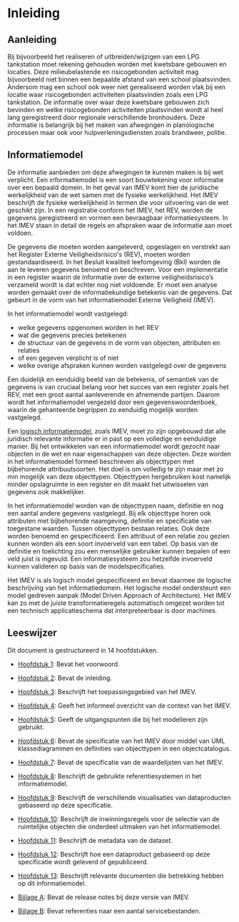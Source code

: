 Inleiding
=========

## Aanleiding 

Bij bijvoorbeeld het realiseren of uitbreiden/wijzigen van een LPG tankstation moet rekening gehouden worden met kwetsbare gebouwen en locaties.
Deze milieubelastende en risicogebonden activiteit mag bijvoorbeeld niet binnen een bepaalde afstand van een school plaatsvinden.
Andersom mag een school ook weer niet gerealiseerd worden vlak bij een locatie waar risicogebonden activiteiten plaatsvinden zoals een LPG tankstation.
De informatie over waar deze kwetsbare gebouwen zich bevinden en welke risicogebonden activiteiten plaatsvinden wordt al heel lang geregistreerd door regionale verschillende bronhouders.
Deze informatie is belangrijk bij het maken van afwegingen in planologische processen maar ook voor hulpverleningsdiensten zoals brandweer, politie.  

## Informatiemodel 

De informatie aanbieden om deze afwegingen te kunnen maken is bij wet verplicht. Een informatiemodel is een soort bouwtekening voor informatie over een bepaald domein.
In het geval van IMEV komt hier de juridische werkelijkheid van de wet samen met de fysieke werkelijkheid. Het IMEV beschrijft de fysieke werkelijkheid in termen die voor uitvoering van de wet geschikt zijn.
In een registratie conform het IMEV, het REV, worden de gegevens geregistreerd en vormen een bevraagbaar informatiesysteem. In het IMEV staan in detail de regels en afspraken waar de informatie aan moet voldoen. 

De gegevens die moeten worden aangeleverd, opgeslagen en verstrekt aan het Register Externe Veiligheidsrisico's (REV), moeten worden gestandaardiseerd.
In het Besluit kwaliteit leefomgeving (Bkl) worden de aan te leveren gegevens benoemd en beschreven.
Voor een implementatie in een register waarin de informatie over de externe veiligheidsrisico’s verzameld wordt is dat echter nog niet voldoende.
Er moet een analyse worden gemaakt over de informatiekundige betekenis van de gegevens. Dat gebeurt in de vorm van het informatiemodel Externe Veiligheid (IMEV). 

In het informatiemodel wordt vastgelegd: 

- welke gegevens opgenomen worden in het REV 
- wat die gegevens precies betekenen 
- de structuur van de gegevens in de vorm van objecten, attributen en relaties 
- of een gegeven verplicht is of niet 
- welke overige afspraken kunnen worden vastgelegd over de gegevens  

Een duidelijk en eenduidig beeld van de betekenis, of semantiek van de gegevens is van cruciaal belang voor het succes van een register zoals het REV, met een groot aantal aanleverende en afnemende partijen.
Daarom wordt het informatiemodel vergezeld door een gegevenswoordenboek, waarin de gehanteerde begrippen zo eenduidig mogelijk worden vastgelegd. 

Een [logisch informatiemodel](https://docs.geostandaarden.nl/mim/mim/#niveau-3-logisch-informatie-of-gegevensmodel), zoals IMEV, moet zo zijn opgebouwd dat alle juridisch relevante informatie er in past op een volledige en eenduidige manier.
Bij het ontwikkelen van een informatiemodel wordt gezocht naar objecten in de wet en naar eigenschappen van deze objecten. Deze worden in het informatiemodel formeel beschreven als objecttypen met bijbehorende attribuutsoorten.
Het doel is om volledig te zijn maar met zo min mogelijk van deze objecttypen. Objecttypen hergebruiken kost namelijk minder opslagruimte in een register en dit maakt het uitwisselen van gegevens ook makkelijker. 

In het informatiemodel worden van de objecttypen naam, definitie en nog een aantal andere gegevens vastgelegd.
Bij elk objecttype horen ook attributen met bijbehorende naamgeving, definitie en specificatie van toegestane waarden.
Tussen objecttypen bestaan relaties. Ook deze worden benoemd en gespecificeerd. Een attribuut of een relatie zou gezien kunnen worden als een soort invoerveld van een tabel.
Op basis van de definitie en toelichting zou een menselijke gebruiker kunnen bepalen of een veld juist is ingevuld. Een informatiesysteem zou hetzelfde invoerveld kunnen valideren op basis van de modelspecificaties. 

Het IMEV is als logisch model gespecificeerd en bevat daarmee de logische beschrijving van het informatiedomein. Het logische model ondersteunt een model gedreven aanpak (Model Driven Approach of Architecture).
Het IMEV kan zo met de juiste transformatieregels automatisch omgezet worden tot een technisch applicatieschema dat interpreteerbaar is door machines. 


## Leeswijzer

Dit document is gestructureerd in 14 hoofdstukken.

-   [Hoofdstuk 1](#voorwoord): Bevat het voorwoord.

-   [Hoofdstuk 2](#inleiding): Bevat de inleiding.

-   [Hoofdstuk 3](#toepassingsgebied): Beschrijft het toepassingsgebied van het
    IMEV.

-   [Hoofdstuk 4](#overzicht): Geeft het informeel overzicht van de context van
    het IMEV.

-   [Hoofdstuk 5](#uitgangspunten-imev-model): Geeft de uitgangspunten die bij het modelleren zijn gebruikt.

-   [Hoofdstuk 6](#cat): Bevat de specificatie van het IMEV door middel van UML klassediagrammen en definities van objecttypen in een objectcatalogus.

-   [Hoofdstuk 7](#lis): Bevat de specificatie van de waardelijsten van het
    IMEV.

-   [Hoofdstuk 8](#referentiesystemen): Beschrijft de gebruikte
    referentiesystemen in het informatiemodel.

-   [Hoofdstuk 9](#visualisatie): Beschrijft de verschillende visualisaties van
    dataproducten gebaseerd op deze specificatie.

-   [Hoofdstuk 10](#inwinning): Beschrijft de inwinningsregels voor de selectie
    van de ruimtelijke objecten die onderdeel uitmaken van het informatiemodel.

-   [Hoofdstuk 11](#metadata-dataset): Beschrijft de metadata van de dataset.

-   [Hoofdstuk 12](#levering): Beschrijft hoe een dataproduct gebaseerd op deze
    specificatie wordt geleverd of gepubliceerd.

-   [Hoofdstuk 13](#bibliografie): Beschrijft relevante documenten die
    betrekking hebben op dit informatiemodel.

-   [Bijlage A](#bijlage-A-release-notes): Bevat de release notes bij deze versie van IMEV.

-   [Bijlage B](#bijlage-B-servicebestanden): Bevat referenties naar een aantal servicebestanden.
